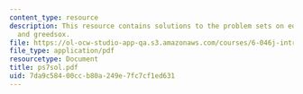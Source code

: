 ```yaml
---
content_type: resource
description: This resource contains solutions to the problem sets on edit distance
  and greedsox.
file: https://ol-ocw-studio-app-qa.s3.amazonaws.com/courses/6-046j-introduction-to-algorithms-sma-5503-fall-2005/7da9c58400ccb80a249e7fc7cf1ed631_ps7sol.pdf
file_type: application/pdf
resourcetype: Document
title: ps7sol.pdf
uid: 7da9c584-00cc-b80a-249e-7fc7cf1ed631
---
```

